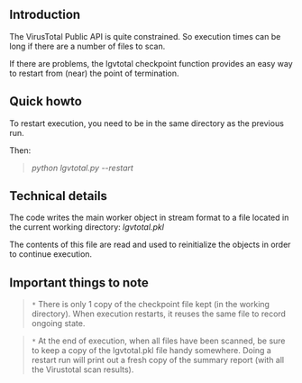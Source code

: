 ## Introduction ##

The VirusTotal Public API is quite constrained. So execution times can be long if there are a number of files to scan.

If there are problems, the lgvtotal checkpoint function provides an easy way to restart from (near) the point of termination.

## Quick howto ##

To restart execution, you need to be in the same directory as the previous run.

Then:
> _python lgvtotal.py --restart_

## Technical details ##

The code writes the main worker object in stream format to a file located in the current working directory:  _lgvtotal.pkl_

The contents of this file are read and used to reinitialize the objects in order to continue execution.

## Important things to note ##

> `*` There is only 1 copy of the checkpoint file kept (in the working directory). When execution restarts, it reuses the same file to record ongoing state.

> `*` At the end of execution, when all files have been scanned, be sure to keep a copy of the lgvtotal.pkl file handy somewhere. Doing a restart run will print out a fresh copy of the summary report (with all the Virustotal scan results).